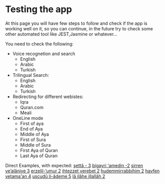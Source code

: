 # Testing the app 
At this page you will have few steps to follow and check if the app is working well on it, so you can continue, in the future try to check some other automated tool like JEST,Jasmine or whatever...   

You need to check the following:

* Voice recognetion and search
  * English 
  * Arabic 
  * Turkish
* Trilingual Search: 
  * English 
  * Arabic 
  * Turkish
* Redirecting for different webistes: 
  * Iqra 
  * Quran.com 
  * Meali
* OneLine mode
  * First of aya
  * End of Aya
  * Middle of Aya
  * First of Sura
  * Middle of Sura
  * First Aya of Quran
  * Last Aya of Quran


Direct Examples, with expected:
<a href="../BahisQurani/finder.html#w=شَتَّىٰ" target="finder">şettâ - 3</a> 
<a href="../BahisQurani/finder.html#w=بِغَيْرِ%20عَمَدٍ" target="finder">bigayri ‘amedin -2</a>
<a href="../BahisQurani/finder.html#w=رَزَقْنَٰهُمْ%20سِرًّا%20وَعَلَانِيَةً" target="finder">sirren ve’alâniye 3</a>
<a href="../BahisQurani/finder.html#w=أَرْذَلِ%20ٱلْعُمُرِ" target="finder">erzelil-‘umur 2</a>
<a href="../BahisQurani/finder.html#w=ٱهْتَزَّتْ%20وَرَبَتْ" target="finder">ihtezzet verebet 2</a>
<a href="../BahisQurani/finder.html#w=هُدًى%20مِّن%20رَّبِّهِمْ" target="finder">hudemmirrabbihim 2</a>
<a href="../BahisQurani/finder.html#w=خَوْفًا%20وَطَمَعًا" target="finder">havfen vetama'an 4</a>
<a href="../BahisQurani/finder.html#w=ٱسْجُدُوا۟%20لِءَادَمَ" target="finder">uscudû li-âdeme 5</a>
<a href="../BahisQurani/finder.html#w=لَآ%20إِلَٰهَ%20إِلَّا%20ٱللَّهُ" target="finder">lâ ilâhe illallâh 2</a>

